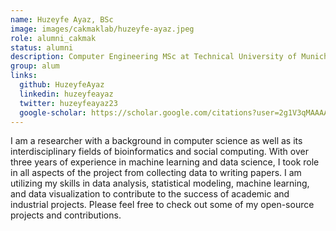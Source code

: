 ```yaml
---
name: Huzeyfe Ayaz, BSc
image: images/cakmaklab/huzeyfe-ayaz.jpeg
role: alumni_cakmak
status: alumni
description: Computer Engineering MSc at Technical University of Munich, ML Researcher at Huawei, Germany
group: alum
links:
  github: HuzeyfeAyaz
  linkedin: huzeyfeayaz
  twitter: huzeyfeayaz23
  google-scholar: https://scholar.google.com/citations?user=2g1V3qMAAAAJ&hl=en 
---
```


I am a researcher with a background in computer science as well as its interdisciplinary fields of bioinformatics and social computing. With over three years of experience in machine learning and data science, I took role in all aspects of the project from collecting data to writing papers. I am utilizing my skills in data analysis, statistical modeling, machine learning, and data visualization to contribute to the success of academic and industrial projects. Please feel free to check out some of my open-source projects and contributions.
